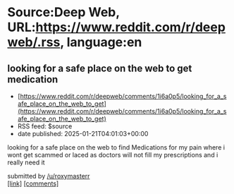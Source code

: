 # Source:Deep Web, URL:https://www.reddit.com/r/deepweb/.rss, language:en

## looking for a safe place on the web to get medication
 - [https://www.reddit.com/r/deepweb/comments/1i6a0p5/looking_for_a_safe_place_on_the_web_to_get](https://www.reddit.com/r/deepweb/comments/1i6a0p5/looking_for_a_safe_place_on_the_web_to_get)
 - RSS feed: $source
 - date published: 2025-01-21T04:01:03+00:00

<!-- SC_OFF --><div class="md"><p>looking for a safe place on the web to find Medications for my pain where i wont get scammed or laced as doctors will not fill my prescriptions and i really need it</p> </div><!-- SC_ON --> &#32; submitted by &#32; <a href="https://www.reddit.com/user/roxymasterr"> /u/roxymasterr </a> <br/> <span><a href="https://www.reddit.com/r/deepweb/comments/1i6a0p5/looking_for_a_safe_place_on_the_web_to_get/">[link]</a></span> &#32; <span><a href="https://www.reddit.com/r/deepweb/comments/1i6a0p5/looking_for_a_safe_place_on_the_web_to_get/">[comments]</a></span>

